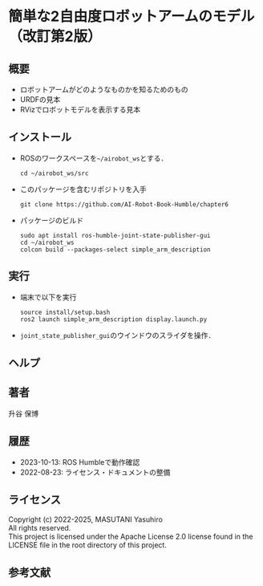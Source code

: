 # 簡単な2自由度ロボットアームのモデル（改訂第2版）

## 概要

- ロボットアームがどのようなものかを知るためのもの
- URDFの見本
- RVizでロボットモデルを表示する見本

## インストール

- ROSのワークスペースを`~/airobot_ws`とする．
  ```
  cd ~/airobot_ws/src
  ```

- このパッケージを含むリポジトリを入手
  ```
  git clone https://github.com/AI-Robot-Book-Humble/chapter6
  ```

- パッケージのビルド
  ```
  sudo apt install ros-humble-joint-state-publisher-gui
  cd ~/airobot_ws
  colcon build --packages-select simple_arm_description
  ```

## 実行

- 端末で以下を実行
  ```
  source install/setup.bash
  ros2 launch simple_arm_description display.launch.py
  ```
- `joint_state_publisher_gui`のウインドウのスライダを操作．

## ヘルプ

## 著者

升谷 保博

## 履歴

- 2023-10-13: ROS Humbleで動作確認
- 2022-08-23: ライセンス・ドキュメントの整備

## ライセンス

Copyright (c) 2022-2025, MASUTANI Yasuhiro  
All rights reserved.  
This project is licensed under the Apache License 2.0 license found in the LICENSE file in the root directory of this project.

## 参考文献
